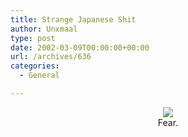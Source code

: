 ```yaml
---
title: Strange Japanese Shit
author: Unxmaal
type: post
date: 2002-03-09T00:00:00+00:00
url: /archives/636
categories:
  - General

---
```

<center>
  </p> 
  
  <p>
    <a href="http://www.alpha-net.ne.jp/users2/chack/g-list.html"><img decoding="async" border=0 src="images/gloomy18.jpg"></a><br />Fear.
  </p>
  
  <p>
    </center>
  </p>